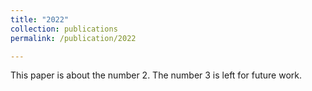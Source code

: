 ```yaml
---
title: "2022"
collection: publications
permalink: /publication/2022

---
```

This paper is about the number 2. The number 3 is left for future work.

